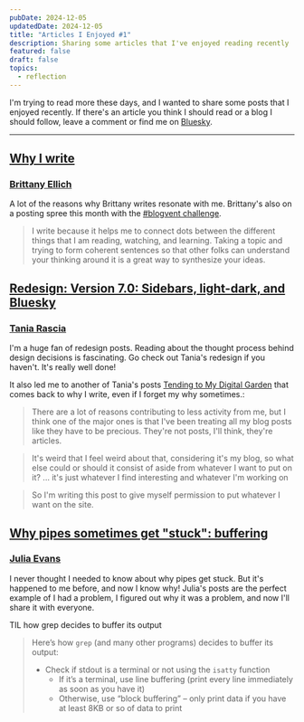 ```yaml
---
pubDate: 2024-12-05
updatedDate: 2024-12-05
title: "Articles I Enjoyed #1"
description: Sharing some articles that I've enjoyed reading recently
featured: false
draft: false
topics:
  - reflection
---
```

I'm trying to read more these days, and I wanted to share some posts that I enjoyed recently. If there's an article you think I should read or a blog I should follow, leave a comment or find me on [Bluesky](https://bsky.app/profile/jonathanyeong.com).

---

## [Why I write](https://brittanyellich.com/why-i-write/)
### [Brittany Ellich](https://brittanyellich.com/)
A lot of the reasons why Brittany writes resonate with me. Brittany's also on a posting spree this month with the [#blogvent challenge](https://bsky.app/profile/cassidoo.co/post/3lcbjdiahas2l).

> I write because it helps me to connect dots between the different things that I am reading, watching, and learning. Taking a topic and trying to form coherent sentences so that other folks can understand your thinking around it is a great way to synthesize your ideas.

## [Redesign: Version 7.0: Sidebars, light-dark, and Bluesky](https://www.taniarascia.com/redesign-version-7/)
### [Tania Rascia](https://www.taniarascia.com/)
I'm a huge fan of redesign posts. Reading about the thought process behind design decisions is fascinating. Go check out Tania's redesign if you haven't. It's really well done!

It also led me to another of Tania's posts [Tending to My Digital Garden](https://www.taniarascia.com/digital-gardening/) that comes back to why I write, even if I forget my why sometimes.:

> There are a lot of reasons contributing to less activity from me, but I think one of the major ones is that I've been treating all my blog posts like they have to be precious. They're not posts, I'll think, they're articles.

> It's weird that I feel weird about that, considering it's my blog, so what else could or should it consist of aside from whatever I want to put on it? ... it's just whatever I find interesting and whatever I'm working on

> So I'm writing this post to give myself permission to put whatever I want on the site.

## [Why pipes sometimes get "stuck": buffering](https://jvns.ca/blog/2024/11/29/why-pipes-get-stuck-buffering/)
### [Julia Evans](https://jvns.ca/)
I never thought I needed to know about why pipes get stuck. But it's happened to me before, and now I know why! Julia's posts are the perfect example of I had a problem, I figured out why it was a problem, and now I'll share it with everyone.

TIL how grep decides to buffer its output

>  Here’s how `grep` (and many other programs) decides to buffer its output:
>  - Check if stdout is a terminal or not using the `isatty` function
>    - If it’s a terminal, use line buffering (print every line immediately as soon as you have it)
>    - Otherwise, use “block buffering” – only print data if you have at least 8KB or so of data to print
